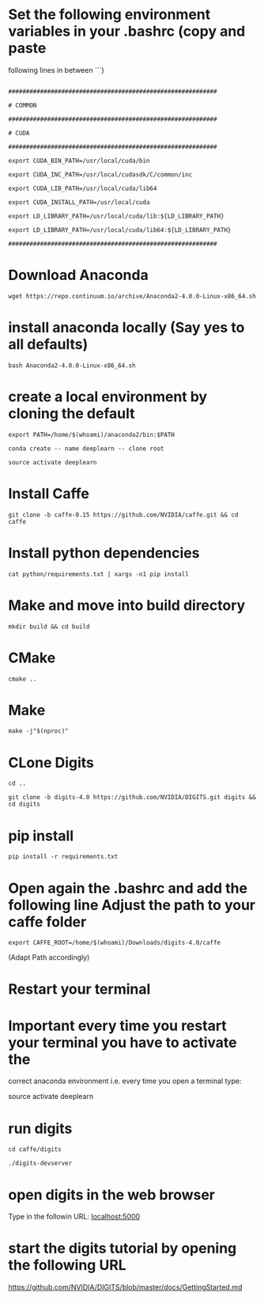 # Set the following environment variables in your .bashrc (copy and paste

following lines in between ```)

```

###########################################################

# COMMON

###########################################################

# CUDA

###########################################################

export CUDA_BIN_PATH=/usr/local/cuda/bin

export CUDA_INC_PATH=/usr/local/cudasdk/C/common/inc

export CUDA_LIB_PATH=/usr/local/cuda/lib64

export CUDA_INSTALL_PATH=/usr/local/cuda

export LD_LIBRARY_PATH=/usr/local/cuda/lib:${LD_LIBRARY_PATH}

export LD_LIBRARY_PATH=/usr/local/cuda/lib64:${LD_LIBRARY_PATH}

###########################################################

```

# Download Anaconda

```
wget https://repo.continuum.io/archive/Anaconda2-4.0.0-Linux-x86_64.sh
```

# install anaconda locally (Say yes to all defaults)

```
bash Anaconda2-4.0.0-Linux-x86_64.sh
```

# create a local environment by cloning the default

```
export PATH=/home/$(whoami)/anaconda2/bin:$PATH

conda create -- name deeplearn -- clone root

source activate deeplearn
```

# Install Caffe

```
git clone -b caffe-0.15 https://github.com/NVIDIA/caffe.git && cd caffe
```

# Install python dependencies

```
cat python/requirements.txt | xargs -n1 pip install
```


# Make and move into build directory

```
mkdir build && cd build
```

# CMake

```
cmake ..
```

# Make

```
make -j"$(nproc)"
```

# CLone Digits

```
cd ..

git clone -b digits-4.0 https://github.com/NVIDIA/DIGITS.git digits && cd digits
```

# pip install

```
pip install -r requirements.txt
```

# Open again the .bashrc and add the following line Adjust the path to your caffe folder

```
export CAFFE_ROOT=/home/$(whoami)/Downloads/digits-4.0/caffe
```
(Adapt Path accordingly)

# Restart your terminal

# Important every time you restart your terminal you have to activate the

correct anaconda environment i.e. every time you open a terminal type:

source activate deeplearn

# run digits

```
cd caffe/digits

./digits-devserver
```

# open digits in the web browser

Type in the followin URL: [localhost:5000](localhost:5000)



# start the digits tutorial by opening the following URL

https://github.com/NVIDIA/DIGITS/blob/master/docs/GettingStarted.md
